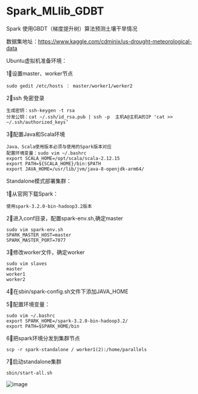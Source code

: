 # Spark_MLlib_GDBT
Spark 使用GBDT（梯度提升树）算法预测土壤干旱情况

数据集地址：https://www.kaggle.com/cdminix/us-drought-meteorological-data

Ubuntu虚拟机准备环境：


1⃣️设置master、worker节点 


	sudo gedit /etc/hosts ： master/worker1/worker2
	
	
2⃣️ssh 免密登录


	生成密钥：ssh-keygen -t rsa
	分发公钥：cat ~/.ssh/id_rsa.pub | ssh -p  主机A@主机A的IP 'cat >> ~/.ssh/authorized_keys’
	
	
3⃣️配置Java和Scala环境


	Java、Scala使用版本必须与使用的Spark版本对应
	配置环境变量：sudo vim ~/.bashrc 
	export SCALA_HOME=/opt/scala/scala-2.12.15
	export PATH=${SCALA_HOME}/bin:$PATH
	export JAVA_HOME=/usr/lib/jvm/java-8-openjdk-arm64/
    
Standalone模式部署集群：

1⃣️从官网下载Spark：

	使用spark-3.2.0-bin-hadoop3.2版本
	
2⃣️进入conf目录，配置spark-env.sh,确定master

	sudo vim spark-env.sh
	SPARK_MASTER_HOST=master
	SPARK_MASTER_PORT=7077
	
3⃣️修改worker文件，确定worker

	sudo vim slaves
	master
	worker1
	worker2

4⃣️在sbin/spark-config.sh文件下添加JAVA_HOME

5⃣️配置环境变量：

	sudo vim ~/.bashrc 
	export SPARK_HOME=/spark-3.2.0-bin-hadoop3.2/
	export PATH=$SPARK_HOME/bin
	
6⃣️把spark环境分发到集群节点

	scp -r spark-standalone / worker1(2):/home/parallels
	
7⃣️启动standalone集群

	sbin/start-all.sh

![image](https://user-images.githubusercontent.com/53261697/146326789-37cbd8bf-bdc5-441d-8f51-064b1993f5e8.png)





